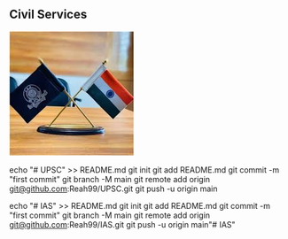 ## Civil Services 

![alt text](<download (4).jpeg>)

echo "# UPSC" >> README.md
git init
git add README.md
git commit -m "first commit"
git branch -M main
git remote add origin git@github.com:Reah99/UPSC.git
git push -u origin main

echo "# IAS" >> README.md
git init
git add README.md
git commit -m "first commit"
git branch -M main
git remote add origin git@github.com:Reah99/IAS.git
git push -u origin main"# IAS" 
